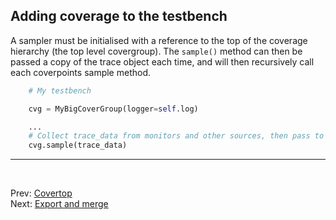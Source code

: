 <!--
  ~ SPDX-License-Identifier: MIT
  ~ Copyright (c) 2023-2025 Vypercore. All Rights Reserved
  -->

## Adding coverage to the testbench

A sampler must be initialised with a reference to the top of the coverage hierarchy (the top level covergroup). The `sample()` method can then be passed a copy of the trace object each time, and will then recursively call each coverpoints sample method.

``` Python
    # My testbench

    cvg = MyBigCoverGroup(logger=self.log)

    ...
    # Collect trace_data from monitors and other sources, then pass to coverage
    cvg.sample(trace_data)
```
---
<br>

Prev: [Covertop](covertop.md)
<br>
Next: [Export and merge](export_and_merge.md)
